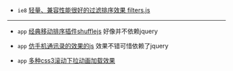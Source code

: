 + `ie8` [轻量、兼容性能很好的过滤排序效果 filters.js](http://www.jq22.com/demo/verycpicpview/)

---------------

+ `app` [经典移动排序插件shufflejs](https://vestride.github.io/Shuffle/) 好像并不依赖jquery

+ `app` [仿手机通讯录的效果的js](http://www.jq22.com/demo/jQuery-szmjs20151201/) 效果不错可惜依赖了jquery

+ `app` [多种css3滚动下拉动画加载效果](http://www.jq22.com/yanshi5294)